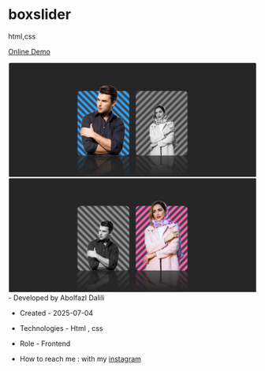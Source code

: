 # boxslider
html,css


[Online Demo](https://github.com/Abilfazldalili/boxslider/slider1/index.html/)



<img src="./slider1/img/screen1.png">


<img src=".//slider1/img/screen2.png">
- Developed by Abolfazl Dalili

- Created - 2025-07-04

- Technologies - Html , css

- Role - Frontend

- How to reach me : with my [instagram](https://www.instagram.com/abolfazl_dalili2023)
